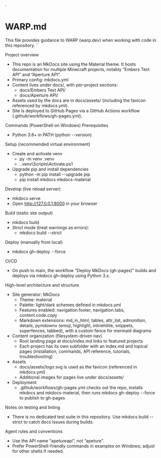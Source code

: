 `
# WARP.md

This file provides guidance to WARP (warp.dev) when working with code in this repository.
``

Project overview
- This repo is an MkDocs site using the Material theme. It hosts documentation for multiple Minecraft projects, notably “Embers Text API” and “Aperture API”.
- Primary config: mkdocs.yml
- Content lives under docs/, with per-project sections:
  - docs/Embers Text API/
  - docs/Aperture API/
- Assets used by the docs are in docs/assets/ (including the favicon referenced by mkdocs.yml).
- Site is deployed to GitHub Pages via a GitHub Actions workflow (.github/workflows/gh-pages.yml).

Commands (PowerShell on Windows)
Prerequisites
- Python 3.8+ in PATH (python --version)

Setup (recommended virtual environment)
- Create and activate venv
  - py -m venv .venv
  - .\.venv\Scripts\Activate.ps1
- Upgrade pip and install dependencies
  - python -m pip install --upgrade pip
  - pip install mkdocs mkdocs-material

Develop (live reload server)
- mkdocs serve
- Open http://127.0.0.1:8000 in your browser

Build (static site output)
- mkdocs build
- Strict mode (treat warnings as errors):
  - mkdocs build --strict

Deploy (manually from local)
- mkdocs gh-deploy --force

CI/CD
- On push to main, the workflow “Deploy MkDocs (gh-pages)” builds and deploys via mkdocs gh-deploy using Python 3.x.

High-level architecture and structure
- Site generator: MkDocs
  - Theme: material
  - Palette: light/dark schemes defined in mkdocs.yml
  - Features enabled: navigation.footer, navigation.tabs, content.code.copy
  - Markdown extensions: md_in_html, tables, attr_list, admonition, details, pymdownx (emoji, highlight, inlinehilite, snippets, superfences, tabbed), with a custom fence for mermaid diagrams
- Content organization (filesystem-driven nav)
  - Root landing page at docs/index.md links to featured projects
  - Each project has its own subfolder with an index.md and topical pages (installation, commands, API reference, tutorials, troubleshooting)
- Assets
  - docs/assets/logo.svg is used as the favicon (referenced in mkdocs.yml)
  - Additional images for pages live under docs/assets/
- Deployment
  - .github/workflows/gh-pages.yml checks out the repo, installs mkdocs and mkdocs-material, then runs mkdocs gh-deploy --force to publish to gh-pages

Notes on testing and linting
- There is no dedicated test suite in this repository. Use mkdocs build --strict to catch docs issues during builds.

Agent rules and conventions
- Use the API name “apetureapi”, not “apeture”.
- Prefer PowerShell-friendly commands in examples on Windows; adjust for other shells if needed.

